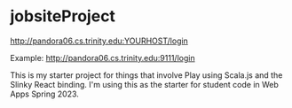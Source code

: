 # jobsiteProject

http://pandora06.cs.trinity.edu:YOURHOST/login

Example: http://pandora06.cs.trinity.edu:9111/login

This is my starter project for things that involve Play using Scala.js and
the Slinky React binding. I'm using this as the starter for student code in
Web Apps Spring 2023.


